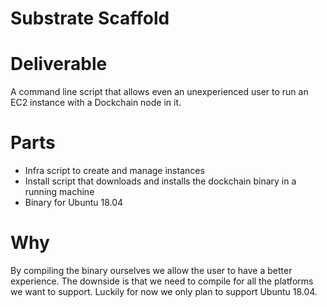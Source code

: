 # Substrate Scaffold

# Deliverable
A command line script that allows even an unexperienced user to run an EC2 instance with a Dockchain node in it.

# Parts
- Infra script to create and manage instances
- Install script that downloads and installs the dockchain binary in a running machine
- Binary for Ubuntu 18.04

# Why 
By compiling the binary ourselves we allow the user to have a better experience. The downside is that we need to compile for all the platforms we want to support. Luckily for now we only plan to support Ubuntu 18.04.
 